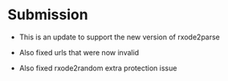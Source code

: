 # Submission

- This is an update to support the new version of rxode2parse

- Also fixed urls that were now invalid

- Also fixed rxode2random extra protection issue

